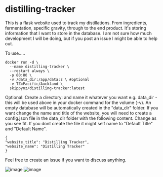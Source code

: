 # distilling-tracker

This is a flask website used to track my distillations. From ingredients, fermentation, specific gravity, through to the end product. It's storing information that I want to store in the database. I am not sure how much development I will be doing, but if you post an issue I might be able to help out.

To use.....

    docker run -d \
      --name distilling-tracker \
      --restart always \
      -p 80:80 \
      -v /data_dir:/app/data:z \ #optional
      -e TZ=Pacific/Auckland \
      skippynz/distilling-tracker:latest

Optional: Create a directory: and name it whatever you want e.g. data_dir - this will be used above in your docker command for the volume (-v). An empty database will be automatically created in the "data_dir" folder. If you want change the name and title of the website, you will need to create a config.json file in the data_dir folder with the following content. Change as you see fit. If you dont create the file it might self name to "Default Title" and "Default Name".

    {
    "website_title": "Distilling Tracker",
    "website_name": "Distilling Tracker"
    }   

Feel free to create an issue if you want to discuss anything.

![image](https://github.com/Craig-G-NZ/distilling-tracker/assets/92700720/1e949236-d38e-417e-af1c-b4397548f546)
![image](https://github.com/Craig-G-NZ/distilling-tracker/assets/92700720/af3cb8b0-e110-4fc4-8e27-13853df857bb)
